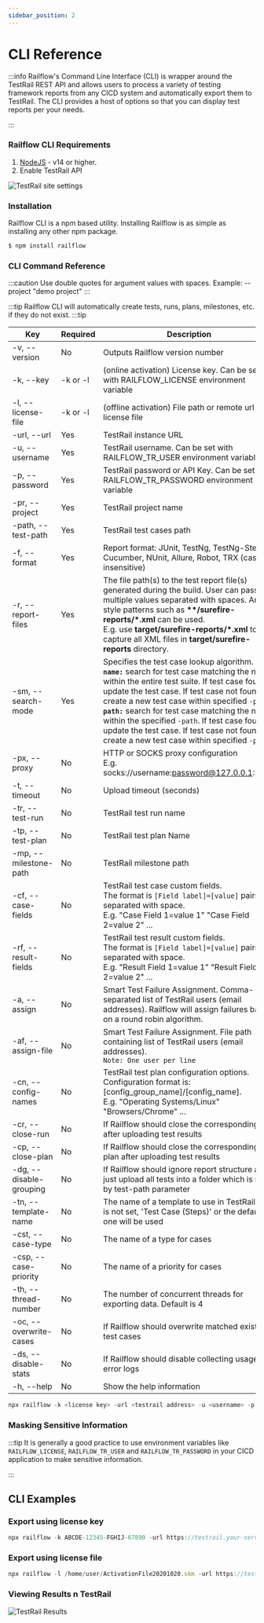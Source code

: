 ```yaml
---
sidebar_position: 2
---
```


# CLI Reference
:::info
Railflow's Command Line Interface (CLI) is wrapper around the TestRail REST API and allows users to process a variety of testing framework reports from any CICD system and automatically export them to TestRail. The CLI provides a host of options so that you can display test reports per your needs.

:::

### Railflow CLI Requirements
1. [NodeJS](https://nodejs.org) - v14 or higher.
2. Enable TestRail API 

![TestRail site settings](/img/arch/site-settings-api.png)


### Installation
Railflow CLI is a npm based utility. Installing Railflow is as simple as installing any other npm package. 

```jsx title="Installing Railflow CLI"
$ npm install railflow
```


### CLI Command Reference
:::caution
Use double quotes for argument values with spaces. Example: --project "demo project"
:::

:::tip
Railflow CLI will automatically create tests, runs, plans, milestones, etc. if they do not exist. 
:::tip


| Key                        | Required                 | Description                                                                                                                                                 | Example                                                          |
|----------------------------| ------------------------ | ----------------------------------------------------------------------------------------------------------------------------------------------------------- |------------------------------------------------------------------|
| -v, --version              | No                       | Outputs Railflow version number                                                                                                                             | -v                                                               |
| -k, --key                  | -k or -l                 | (online activation) License key. Can be set with RAILFLOW_LICENSE environment variable                                                                      | -k XXXXX-XXXXX-XXXXX-XXXXX                                       |
| -l, --license-file         | -k or -l                 | (offline activation) File path or remote url license file                                                                                                   | -l /files/ActivationFile.skm                                     |
| -url, --url                | Yes                      | TestRail instance URL                                                                                                                                       | -url https://example.testrail.io                                 |
| -u, --username             | Yes                      | TestRail username. Can be set with RAILFLOW_TR_USER environment variable                                                                                    | -u test-username                                                 |
| -p, --password             | Yes                      | TestRail password or API Key. Can be set with RAILFLOW_TR_PASSWORD environment variable                                                                     | -p XtpHXiPLEODyhF                                                |
| -pr, --project             | Yes                      | TestRail project name                                                                                                                                       | -pr "example project"                                            |
| -path, --test-path         | Yes                      | TestRail test cases path                                                                                                                                    | -path "Section1/subsection2/ShoppingCart                         |
| -f, --format               | Yes                      | Report format: JUnit, TestNg, TestNg-Steps, Cucumber, NUnit, Allure, Robot, TRX (case insensitive)                                                          | -f junit                                                         |
| -r, --report-files         | Yes                      | The file path(s) to the test report file(s) generated during the build. User can pass multiple values separated with spaces. Ant-style patterns such as **\*\*/surefire-reports/\*.xml** can be used.<br/>E.g. use **target/surefire-reports/\*.xml** to capture all XML files in **target/surefire-reports** directory. | -r target/surefire-reports/\*.xml target/failsafe-reports/\*.xml |
| -sm, --search-mode         | Yes                      | Specifies the test case lookup algorithm. <br/> **`name:`** search for test case matching the name within the entire test suite. If test case found, update the test case. If test case not found, create a new test case within specified `-path` <br/> **`path:`** search for test case matching the name within the specified `-path`. If test case found, update the test case. If test case not found, create a new test case within specified `-path` | -sm path                                                         |
| -px, --proxy               | No                       | HTTP or SOCKS proxy configuration <br/> E.g. socks://username:password@127.0.0.1:1080                                                                       | -px socks://username:password@127.0.0.1:1080                     |
| -t, --timeout              | No                       | Upload timeout (seconds)                                                                                                                                    | -t 10                                                            |
| -tr, --test-run            | No                       | TestRail test run name                                                                                                                                      | -tr "Chrome Regression Run"                                      |
| -tp, --test-plan           | No                       | TestRail test plan Name                                                                                                                                     | -tp "Shopping Cart Test Plan"                                    |
| -mp, --milestone-path      | No                       | TestRail milestone path                                                                                                                                     | -mp Milestone1/Milestone2                                        |
| -cf, --case-fields         | No                       | TestRail test case custom fields. <br/> The format is ``[Field label]=[value]`` pairs, separated with space. <br/> E.g. "Case Field 1=value 1" "Case Field 2=value 2" ...            | -cf "Case Field 1=value 1" "Case Field 2=value 2"                |
| -rf, --result-fields       | No                       | TestRail test result custom fields. <br/> The format is ``[Field label]=[value]`` pairs, separated with space. <br/> E.g. "Result Field 1=value 1" "Result Field 2=value 2" ...     | -rf "Result Field 1=value 1" "Result Field 2=value 2"            |
| -a, --assign               | No                       | Smart Test Failure Assignment. Comma-separated list of TestRail users (email addresses). Railflow will assign failures based on a round robin algorithm.    | -a user1@email.com,user2@email.com                               |
| -af, --assign-file         | No                       | Smart Test Failure Assignment. File path containing list of TestRail users (email addresses). <br/>``Note: One user per line``                              | -af /assignees.txt                                               |
| -cn, --config-names        | No                       | TestRail test plan configuration options. <br/>Configuration format is: [config_group_name]/[config_name]. <br/> E.g. "Operating Systems/Linux" "Browsers/Chrome" ...                       | -cn "Operating Systems/Linux" "Browsers/Chrome"                  |
| -cr, --close-run           | No                       | If Railflow should close the corresponding run after uploading test results                                                                                 | -cr                                                              |
| -cp, --close-plan          | No                       | If Railflow should close the corresponding plan after uploading test results                                                                                | -cp                                                              |
| -dg, --disable-grouping    | No                       | If Railflow should ignore report structure and just upload all tests into a folder which is set by test-path parameter                                      | -dg                                                              |
| -tn, --template-name       | No                       | The name of a template to use in TestRail. If it is not set, 'Test Case (Steps)' or the default one will be used                                            | -tn "Test Case (Steps)"                                          |
| -cst, --case-type          | No                       | The name of a type for cases                                                                                                                                | -cst other                                                       |
| -csp, --case-priority      | No                       | The name of a priority for cases                                                                                                                            | -csp medium                                                      |
| -th, --thread-number       | No                       | The number of concurrent threads for exporting data. Default is 4                                                                                           | -th 8                                                            |
| -oc, --overwrite-cases     | No                       | If Railflow should overwrite matched existing test cases                                                                                                    | -oc                                                              |
| -ds, --disable-stats       | No                       | If Railflow should disable collecting usage and error logs                                                                                                  | -ds                                                              |
| -h, --help                 | No                       | Show the help information                                                                                                                                   | -h                                                               |



```jsx title="Railflow CLI Example"
npx railflow -k <license key> -url <testrail address> -u <username> -p <password> -pr <project name> -path <suite name>/<section name>/<subsection name> -f junit -r <report files pattern> -sm <search mode> -tp [test plan name] -mp [milestone path]
```


### Masking Sensitive Information   
:::tip
It is generally a good practice to use environment variables like `RAILFLOW_LICENSE`, `RAILFLOW_TR_USER` and `RAILFLOW_TR_PASSWORD` in your CICD application to make sensitive information.

::: 



## CLI Examples
### Export using license key
```jsx title="Railflow CLI Example"
npx railflow -k ABCDE-12345-FGHIJ-67890 -url https://testrail.your-server.com/ -u testrail-username -p testrail-password -pr "Railflow Demo" -path Master/section1/section2 -f junit -r target/surefire-reports/*.xml -sm path -tr TestRunDemo -tp TestPlanDemo -mp Milestone1/Milestone2 -cn Browsers/Firefox -af assignees.txt
```

### Export using license file
```jsx title="Railflow CLI Example"
npx railflow -l /home/user/ActivationFile20201020.skm -url https://testrail.your-server.com/ -u testrail-username -p testrail-password -pr "Railflow Demo" -path Master/section1/section2 -f junit -r target/surefire-reports/*.xml -sm path -tr TestRunDemo -tp TestPlanDemo -mp Milestone1/Milestone2 -cn Browsers/Firefox -af assignees.txt
```


### Viewing Results n TestRail

![TestRail Results](/img/cicd/testrail/02/testrail-results.png)

